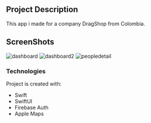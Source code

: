 ## Project Description

This app i made for a company DragShop from Colombia.

## ScreenShots
![dashboard](https://user-images.githubusercontent.com/23530319/135341361-f74f2c5f-1b90-4417-8769-24a800da09cb.png)
![dashboard2](https://user-images.githubusercontent.com/23530319/135341365-c1689e1a-f86b-4bee-8ae3-1df6373688b5.png)
![peopledetail](https://user-images.githubusercontent.com/23530319/135341367-763fdfbc-ed53-4c11-b007-cb8b25928b7a.png)


### Technologies

Project is created with:
* Swift
* SwiftUI
* Firebase Auth
* Apple Maps
